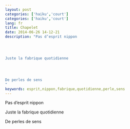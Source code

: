 ```yaml
---
layout: post
categories: ['haiku','court']
categories: ['haiku','court']
lang: fr
title: Chapelet
date: 2014-06-26 14-12-21
description: "Pas d’esprit nippon




Juste la fabrique quotidienne




De perles de sens
"
keywords: esprit,nippon,fabrique,quotidienne,perle,sens
---
```

Pas d’esprit nippon

Juste la fabrique quotidienne

De perles de sens
